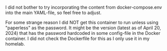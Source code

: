I did not bother to try incorporating the content from docker-compose.env into the main YAML-file, so feel free to adjust.

For some strange reason I did NOT get this container to run unless using "paperless" as the password. It might be the version (latest as of April 20, 2024) that has the password hardcoded in some config-file in the Docker container. I did  not check the Dockerfile for this as I only use it in my homelab.